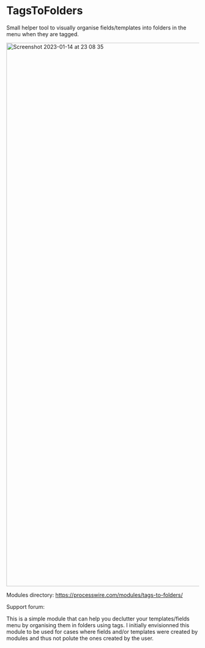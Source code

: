 # TagsToFolders
Small helper tool to visually organise fields/templates into folders in the menu when they are tagged.

<img width="1420" alt="Screenshot 2023-01-14 at 23 08 35" src="https://user-images.githubusercontent.com/6616448/212499959-87891bd9-4529-46cd-acda-fbf36b938421.png">

Modules directory: https://processwire.com/modules/tags-to-folders/

Support forum: 

This is a simple module that can help you declutter your templates/fields menu by organising them in folders using tags. I initially envisionned this module to be used for cases where fields and/or templates were created by modules and thus not polute the ones created by the user.

